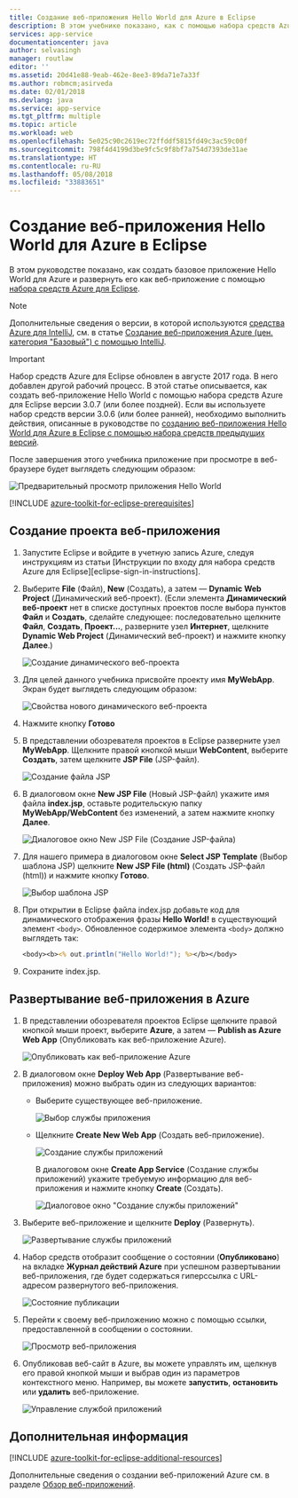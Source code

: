 ```yaml
---
title: Создание веб-приложения Hello World для Azure в Eclipse
description: В этом учебнике показано, как с помощью набора средств Azure для Eclipse создать веб-приложение Hello World для Azure.
services: app-service
documentationcenter: java
author: selvasingh
manager: routlaw
editor: ''
ms.assetid: 20d41e88-9eab-462e-8ee3-89da71e7a33f
ms.author: robmcm;asirveda
ms.date: 02/01/2018
ms.devlang: java
ms.service: app-service
ms.tgt_pltfrm: multiple
ms.topic: article
ms.workload: web
ms.openlocfilehash: 5e025c90c2619ec72ffddf5815fd49c3ac59c00f
ms.sourcegitcommit: 798f4d4199d3be9fc5c9f8bf7a754d7393de31ae
ms.translationtype: HT
ms.contentlocale: ru-RU
ms.lasthandoff: 05/08/2018
ms.locfileid: "33883651"
---
```

# <a name="create-a-hello-world-web-app-for-azure-using-eclipse"></a>Создание веб-приложения Hello World для Azure в Eclipse

В этом руководстве показано, как создать базовое приложение Hello World для Azure и развернуть его как веб-приложение с помощью [набора средств Azure для Eclipse].

> [!NOTE]
>
> Дополнительные сведения о версии, в которой используются [средства Azure для IntelliJ], см. в статье [Создание веб-приложения Azure (цен. категория "Базовый") с помощью IntelliJ][intellij-hello-world].
>

> [!IMPORTANT]
> 
> Набор средств Azure для Eclipse обновлен в августе 2017 года. В него добавлен другой рабочий процесс. В этой статье описывается, как создать веб-приложение Hello World с помощью набора средств Azure для Eclipse версии 3.0.7 (или более поздней). Если вы используете набор средств версии 3.0.6 (или более ранней), необходимо выполнить действия, описанные в руководстве по [созданию веб-приложения Hello World для Azure в Eclipse с помощью набора средств предыдущих версий][Legacy Version].
> 

После завершения этого учебника приложение при просмотре в веб-браузере будет выглядеть следующим образом:

![Предварительный просмотр приложения Hello World][browse-web-app]

[!INCLUDE [azure-toolkit-for-eclipse-prerequisites](../includes/azure-toolkit-for-eclipse-prerequisites.md)]

## <a name="create-a-new-web-app-project"></a>Создание проекта веб-приложения

1. Запустите Eclipse и войдите в учетную запись Azure, следуя инструкциям из статьи [Инструкции по входу для набора средств Azure для Eclipse][eclipse-sign-in-instructions].

1. Выберите **File** (Файл), **New** (Создать), а затем — **Dynamic Web Project** (Динамический веб-проект). (Если элемента **Динамический веб-проект** нет в списке доступных проектов после выбора пунктов **Файл** и **Создать**, сделайте следующее: последовательно щелкните **Файл**, **Создать**, **Проект...**, разверните узел **Интернет**, щелкните **Dynamic Web Project** (Динамический веб-проект) и нажмите кнопку **Далее**.)

   ![Создание динамического веб-проекта][file-new-dynamic-web-project]

2. Для целей данного учебника присвойте проекту имя **MyWebApp**. Экран будет выглядеть следующим образом:
   
   ![Свойства нового динамического веб-проекта][dynamic-web-project-properties]

3. Нажмите кнопку **Готово**

4. В представлении обозревателя проектов в Eclipse разверните узел **MyWebApp**. Щелкните правой кнопкой мыши **WebContent**, выберите **Создать**, затем щелкните **JSP File** (JSP-файл).

   ![Создание файла JSP][create-new-jsp-file]

5. В диалоговом окне **New JSP File** (Новый JSP-файл) укажите имя файла **index.jsp**, оставьте родительскую папку **MyWebApp/WebContent** без изменений, а затем нажмите кнопку **Далее**.

   ![Диалоговое окно New JSP File (Создание JSP-файла)][new-jsp-file-dialog]

6. Для нашего примера в диалоговом окне **Select JSP Template** (Выбор шаблона JSP) щелкните **New JSP File (html)** (Создать JSP-файл (html)) и нажмите кнопку **Готово**.

   ![Выбор шаблона JSP][select-jsp-template]

7. При открытии в Eclipse файла index.jsp добавьте код для динамического отображения фразы **Hello World!** в существующий элемент `<body>`. Обновленное содержимое элемента `<body>` должно выглядеть так:
   
   ```jsp
   <body><b><% out.println("Hello World!"); %></b></body>
   ```

8. Сохраните index.jsp.

## <a name="deploy-your-web-app-to-azure"></a>Развертывание веб-приложения в Azure

1. В представлении обозревателя проектов Eclipse щелкните правой кнопкой мыши проект, выберите **Azure**, а затем — **Publish as Azure Web App** (Опубликовать как веб-приложение Azure).
   
   ![Опубликовать как веб-приложение Azure][publish-as-azure-web-app]

1. В диалоговом окне **Deploy Web App** (Развертывание веб-приложения) можно выбрать один из следующих вариантов:

   * Выберите существующее веб-приложение.

      ![Выбор службы приложения][select-app-service]

   * Щелкните **Create New Web App** (Создать веб-приложение).

      ![Создание службы приложений][create-app-service]

      В диалоговом окне **Create App Service** (Создание службы приложений) укажите требуемую информацию для веб-приложения и нажмите кнопку **Create** (Создать).

      ![Диалоговое окно "Создание службы приложений"][create-app-service-dialog]

1. Выберите веб-приложение и щелкните **Deploy** (Развернуть).

   ![Развертывание службы приложений][deploy-app-service]

1. Набор средств отобразит сообщение о состоянии (**Опубликовано**) на вкладке **Журнал действий Azure** при успешном развертывании веб-приложения, где будет содержаться гиперссылка с URL-адресом развернутого веб-приложения.

   ![Состояние публикации][publish-status]

1. Перейти к своему веб-приложению можно с помощью ссылки, предоставленной в сообщении о состоянии.

   ![Просмотр веб-приложения][browse-web-app]

1. Опубликовав веб-сайт в Azure, вы можете управлять им, щелкнув его правой кнопкой мыши и выбрав один из параметров контекстного меню. Например, вы можете **запустить**, **остановить** или **удалить** веб-приложение.

   ![Управление службой приложений][manage-app-service]

## <a name="next-steps"></a>Дополнительная информация

[!INCLUDE [azure-toolkit-for-eclipse-additional-resources](../includes/azure-toolkit-for-eclipse-additional-resources.md)]

Дополнительные сведения о создании веб-приложений Azure см. в разделе [Обзор веб-приложений].

<!-- URL List -->

[набора средств Azure для Eclipse]: azure-toolkit-for-eclipse.md
[средства Azure для IntelliJ]: ../intellij/azure-toolkit-for-intellij.md
[intellij-hello-world]: ../intellij/azure-toolkit-for-intellij-create-hello-world-web-app.md
[Обзор веб-приложений]: /azure/app-service/app-service-web-overview
[Apache Tomcat]: http://tomcat.apache.org/
[Jetty]: http://www.eclipse.org/jetty/
[Legacy Version]: azure-toolkit-for-eclipse-create-hello-world-web-app-legacy-version.md

<!-- IMG List -->

[browse-web-app]: ./media/azure-toolkit-for-eclipse-create-hello-world-web-app/browse-web-app.png
[file-new-dynamic-web-project]: ./media/azure-toolkit-for-eclipse-create-hello-world-web-app/file-new-dynamic-web-project.png
[dynamic-web-project-properties]: ./media/azure-toolkit-for-eclipse-create-hello-world-web-app/dynamic-web-project-properties.png
[create-new-jsp-file]: ./media/azure-toolkit-for-eclipse-create-hello-world-web-app/create-new-jsp-file.png
[new-jsp-file-dialog]: ./media/azure-toolkit-for-eclipse-create-hello-world-web-app/new-jsp-file-dialog.png
[select-jsp-template]: ./media/azure-toolkit-for-eclipse-create-hello-world-web-app/select-jsp-template.png
[publish-as-azure-web-app]: ./media/azure-toolkit-for-eclipse-create-hello-world-web-app/publish-as-azure-web-app.png
[deploy-web-app-dialog]: ./media/azure-toolkit-for-eclipse-create-hello-world-web-app/deploy-web-app-dialog.png
[select-app-service]: ./media/azure-toolkit-for-eclipse-create-hello-world-web-app/select-app-service.png
[create-app-service-dialog]: ./media/azure-toolkit-for-eclipse-create-hello-world-web-app/create-app-service-dialog.png
[publish-status]: ./media/azure-toolkit-for-eclipse-create-hello-world-web-app/publish-status.png
[create-app-service]: ./media/azure-toolkit-for-eclipse-create-hello-world-web-app/create-app-service.png
[deploy-app-service]: ./media/azure-toolkit-for-eclipse-create-hello-world-web-app/deploy-app-service.png
[manage-app-service]: ./media/azure-toolkit-for-eclipse-create-hello-world-web-app/manage-app-service.png

